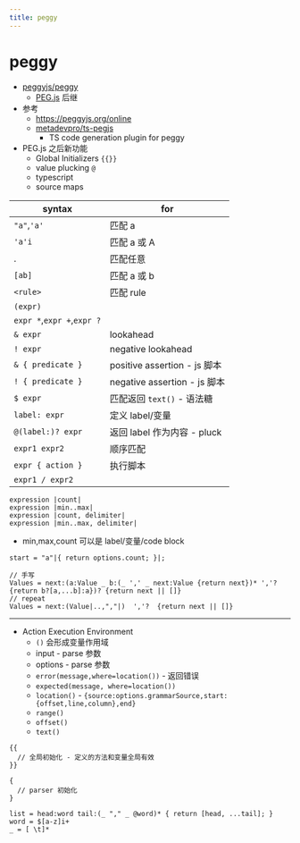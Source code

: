 ```yaml
---
title: peggy
---
```


# peggy

- [peggyjs/peggy](https://github.com/peggyjs/peggy)
  - [PEG.js](./pegjs.md) 后继
- 参考
  - https://peggyjs.org/online
  - [metadevpro/ts-pegjs](https://github.com/metadevpro/ts-pegjs)
    - TS code generation plugin for peggy
- PEG.js 之后新功能
  - Global Initializers `{{}}`
  - value plucking `@`
  - typescript
  - source maps

| syntax                     | for                          |
| -------------------------- | ---------------------------- |
| `"a"`,`'a'`                | 匹配 a                       |
| `'a'i`                     | 匹配 a 或 A                  |
| .                          | 匹配任意                     |
| `[ab]`                     | 匹配 a 或 b                  |
| `<rule>`                   | 匹配 rule                    |
| `(expr)`                   |
| `expr *`,`expr +`,`expr ?` |
| `& expr`                   | lookahead                    |
| `! expr`                   | negative lookahead           |
| `& { predicate }`          | positive assertion - js 脚本 |
| `! { predicate }`          | negative assertion - js 脚本 |
| `$ expr`                   | 匹配返回 `text()` - 语法糖   |
| `label: expr`              | 定义 label/变量              |
| `@(label:)? expr`          | 返回 label 作为内容 - pluck  |
| `expr1 expr2`              | 顺序匹配                     |
| `expr { action }`          | 执行脚本                     |
| `expr1 / expr2`            |

```
expression |count|
expression |min..max|
expression |count, delimiter|
expression |min..max, delimiter|
```

- min,max,count 可以是 label/变量/code block

```pegjs
start = "a"|{ return options.count; }|;
```

```pegjs
// 手写
Values = next:(a:Value _ b:(_ ',' _ next:Value {return next})* ','? {return b?[a,...b]:a})? {return next || []}
// repeat
Values = next:(Value|..,","|)  ','?  {return next || []}
```

---

- Action Execution Environment
  - `()` 会形成变量作用域
  - input - parse 参数
  - options - parse 参数
  - `error(message,where=location())` - 返回错误
  - `expected(message, where=location())`
  - `location()` - `{source:options.grammarSource,start:{offset,line,column},end}`
  - `range()`
  - `offset()`
  - `text()`

```pegjs
{{
  // 全局初始化 - 定义的方法和变量全局有效
}}

{
  // parser 初始化
}

list = head:word tail:(_ "," _ @word)* { return [head, ...tail]; }
word = $[a-z]i+
_ = [ \t]*
```
